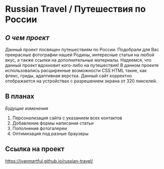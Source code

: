 # **Russian Travel / Путешествия по России**

## *О чем проект*

Данный проект посвящен путешествиям по России. Подобрали для Вас прекрасные фотографии нашей Родины, интересные статьи на любой вкус, а также ссылки на дополнительные материалы. Надеемся, что данный проект вдохновит кого-либо на путешествия! В данном проекте использовались расширенные возможности CSS HTML такие, как флекс, гриды, адаптивная верстка. Данный сайт корректно отображается на устройствах с разрешением экрана от 320 пикселей.

## **В планах**

*Будущие изменения*

1. Персонализация сайта с указанием всех контактов
2. Добавление формы написания статьи
3. Пополнения фотогалереи
4. Оптимизация под разные браузеры

## **Ссылка на проект**

https://ivanmartful.github.io/russian-travel/